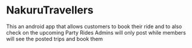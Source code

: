 # NakuruTravellers
This an android app  that allows customers to book their ride and to also check on the upcoming Party Rides 
Admins will only post while members will see the posted trips and book them
